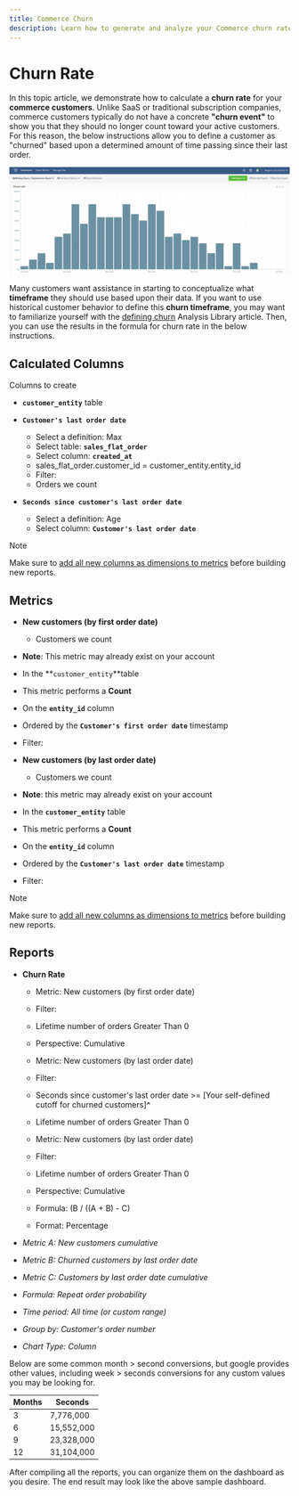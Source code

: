 ```yaml
---
title: Commerce Churn
description: Learn how to generate and analyze your Commerce churn rate. 
---
```

# Churn Rate

In this topic article, we demonstrate how to calculate a **churn rate** for your **commerce customers**. Unlike SaaS or traditional subscription companies, commerce customers typically do not have a concrete **"churn event"** to show you that they should no longer count toward your active customers. For this reason, the below instructions allow you to define a customer as "churned" based upon a determined amount of time passing since their last order.

![](../../assets/Churn_rate_image.png)

Many customers want assistance in starting to conceptualize what **timeframe** they should use based upon their data. If you want to use historical customer behavior to define this **churn timeframe**, you may want to familiarize yourself with the [defining churn](../analysis/define-cust-churn.md) Analysis Library article. Then, you can use the results in the formula for churn rate in the below instructions.

## Calculated Columns

Columns to create

* **`customer_entity`** table
* **`Customer's last order date`**
  * Select a definition: Max
  * Select table: **`sales_flat_order`**
  * Select column: **`created_at`**
  * sales_flat_order.customer_id = customer_entity.entity_id
  * Filter:
  * Orders we count

* **`Seconds since customer's last order date`**
  * Select a definition: Age
  * Select column: **`Customer's last order date`** **`` ``** 

>[!NOTE]
>
>Make sure to [add all new columns as dimensions to metrics](../data-warehouse-mgr/manage-data-dimensions-metrics.md) before building new reports.

## Metrics

* **New customers (by first order date)**
  * Customers we count

* **Note**: This metric may already exist on your account
* In the **`customer_entity`**table
* This metric performs a **Count**
* On the **`entity_id`** column
* Ordered by the **`Customer's first order date`** timestamp
* Filter:

* **New customers (by last order date)**
  * Customers we count

* **Note**: this metric may already exist on your account
* In the **`customer_entity`** table
* This metric performs a **Count**
* On the **`entity_id`** column
* Ordered by the **`Customer's last order date`** timestamp
* Filter:

>[!NOTE]
>
>Make sure to [add all new columns as dimensions to metrics](../data-warehouse-mgr/manage-data-dimensions-metrics.md) before building new reports.

## Reports

* **Churn Rate**
  * Metric: New customers (by first order date)
  * Filter:
  * Lifetime number of orders Greater Than 0

  * Perspective: Cumulative

  * Metric: New customers (by last order date)
  * Filter:
  * Seconds since customer's last order date >= [Your self-defined cutoff for churned customers]**`^`**
  * Lifetime number of orders Greater Than 0

  * Metric: New customers (by last order date)
  * Filter:
  * Lifetime number of orders Greater Than 0

  * Perspective: Cumulative

  * Formula: (B / ((A + B) - C)
  * Format: Percentage

* *Metric A: New customers cumulative*
* *Metric B: Churned customers by last order date*
* *Metric C: Customers by last order date cumulative*
* *Formula: Repeat order probability*
* *Time period: All time (or custom range)*
* *Group by: Customer's order number*
* *Chart Type: Column*

Below are some common month > second conversions, but google provides other values, including week > seconds conversions for any custom values you may be looking for.

| **Months** | **Seconds** |
|---|---|
| 3 | 7,776,000 |
| 6 | 15,552,000 |
| 9 | 23,328,000 |
| 12 | 31,104,000 |

After compiling all the reports, you can organize them on the dashboard as you desire. The end result may look like the above sample dashboard.
